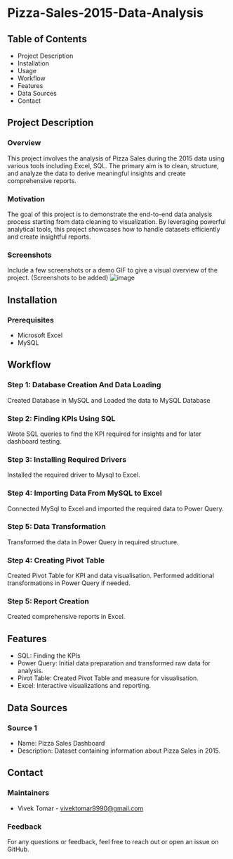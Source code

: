 # Pizza-Sales-2015-Data-Analysis

## Table of Contents
* Project Description
* Installation
* Usage
* Workflow
* Features
* Data Sources
* Contact

## Project Description
### Overview
This project involves the analysis of Pizza Sales during the 2015 data using various tools including Excel, SQL. The primary aim is to clean, structure, and analyze the data to derive meaningful insights and create comprehensive reports.

### Motivation
The goal of this project is to demonstrate the end-to-end data analysis process starting from data cleaning to visualization. By leveraging powerful analytical tools, this project showcases how to handle datasets efficiently and create insightful reports.

### Screenshots
Include a few screenshots or a demo GIF to give a visual overview of the project. (Screenshots to be added)
![image](https://github.com/user-attachments/assets/8e0baf43-f585-4efd-bc17-88ac90e6ff91)

## Installation
### Prerequisites
* Microsoft Excel
* MySQL

## Workflow
### Step 1: Database Creation And Data Loading
Created Database in MySQL and Loaded the data to MySQL Database 
### Step 2: Finding KPIs Using SQL
Wrote SQL queries to find the KPI required for insights and for later dashboard testing. 
### Step 3: Installing Required Drivers 
Installed the required driver to Mysql to Excel.
### Step 4: Importing Data From MySQL to Excel
Connected MySql to Excel and imported the required data to Power Query.
### Step 5: Data Transformation
Transformed the data in Power Query in required structure.
### Step 4: Creating Pivot Table 
Created Pivot Table for KPI and data visualisation.
Performed additional transformations in Power Query if needed.
### Step 5: Report Creation
Created comprehensive reports in Excel.

## Features
* SQL: Finding the KPIs
* Power Query: Initial data preparation and transformed raw data for analysis.
* Pivot Table: Created Pivot Table and measure for visualisation.
* Excel: Interactive visualizations and reporting.
  
## Data Sources
### Source 1
* Name: Pizza Sales Dashboard
* Description: Dataset containing information about Pizza Sales in 2015.

## Contact
### Maintainers
* Vivek Tomar - vivektomar9990@gmail.com
### Feedback
For any questions or feedback, feel free to reach out or open an issue on GitHub.
